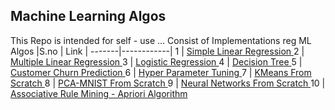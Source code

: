 ## Machine Learning Algos 
This Repo is intended for self - use ... Consist  of Implementations reg ML Algos
|S.no  | Link |
-------|------------|
1 | <a href="https://github.com/AjayBadrinath/Machine-Learning-Algorithms/blob/main/Ex1%20Linear%20Regression/Machine%20Learning%20Lab%20LR.ipynb">Simple Linear Regression </a>
2 | <a href="https://github.com/AjayBadrinath/Machine-Learning-Algorithms/blob/main/Ex2%20Multiple%20Regression/MultipleRegression.ipynb">Multiple Linear Regression </a>
3 | <a href="https://github.com/AjayBadrinath/Machine-Learning-Algorithms/blob/main/Ex3%20Logistic%20Regression/LogisticRegression%20(1).ipynb"> Logistic Regression </a>
4 | <a href="https://github.com/AjayBadrinath/Machine-Learning-Algorithms/blob/main/Ex4%20Decision%20Tree/DecisionTree.ipynb"> Decision Tree </a>
5 | <a href="https://github.com/AjayBadrinath/Machine-Learning-Algorithms/blob/main/CIA1/Customer%20Churn%20Prediction.ipynb"> Customer Churn Prediction </a>
6 | <a href="https://github.com/AjayBadrinath/Machine-Learning-Algorithms/blob/main/Ex5%20Hyper%20Parameter%20Tuning/Hyper%20Parameter%20Tuning.ipynb"> Hyper Parameter Tuning </a>
7 | <a href="https://github.com/AjayBadrinath/Machine-Learning-Algorithms/blob/main/Ex6%20KMeans/KMeans.ipynb"> KMeans From Scratch </a>
8 | <a href="https://github.com/AjayBadrinath/Machine-Learning-Algorithms/blob/main/Ex7%20PCA/PCA_MNIST.ipynb"> PCA-MNIST From Scratch </a>
9 | <a href="https://github.com/AjayBadrinath/Machine-Learning-Algorithms/blob/main/Ex8%20NeuralNetworks/NeuralNetworks.ipynb"> Neural Networks From Scratch </a>
10 | <a href="https://github.com/AjayBadrinath/Machine-Learning-Algorithms/blob/main/Ex9%20Association%20Rule%20Mining/Apriori.ipynb"> Associative Rule Mining - Apriori Algorithm </a>
